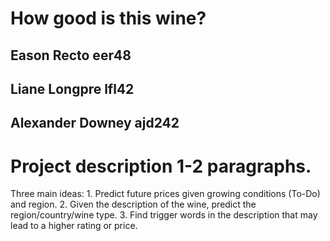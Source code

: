 # How good is this wine?
## Eason Recto eer48
## Liane Longpre lfl42
## Alexander Downey ajd242

# Project description 1-2 paragraphs.
Three main ideas: 1. Predict future prices given growing conditions (To-Do) and region. 2. Given the description of the wine, predict the region/country/wine type. 3. Find trigger words in the description that may lead to a higher rating or price.
